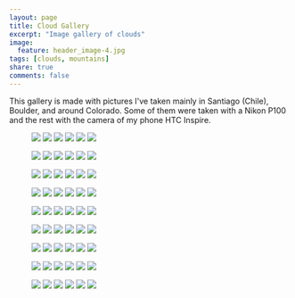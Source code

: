 ```yaml
---
layout: page
title: Cloud Gallery
excerpt: "Image gallery of clouds"
image:
  feature: header_image-4.jpg
tags: [clouds, mountains]
share: true
comments: false
---
```


This gallery is made with pictures I've taken mainly in Santiago (Chile), Boulder, and around Colorado. Some of them were taken with a Nikon P100 and the rest with the camera of my phone HTC Inspire.


<!---
href image is original size
src image is clipped to 1280x960 for gallery preview
-->

<figure class="third2">
<a href="/cloudspic/cloudgal-1.jpg"><img src="/cloudspic/cloudgal-1s.jpg"></a>
<a href="/cloudspic/cloudgal-2.jpg"><img src="/cloudspic/cloudgal-2s.jpg"></a>
<a href="/cloudspic/cloudgal-3.jpg"><img src="/cloudspic/cloudgal-3.jpg"></a>
<a href="/cloudspic/cloudgal-4.jpg"><img src="/cloudspic/cloudgal-4s.jpg"></a>
<a href="/cloudspic/cloudgal-5.jpg"><img src="/cloudspic/cloudgal-5.jpg"></a>
<a href="/cloudspic/cloudgal-6.jpg"><img src="/cloudspic/cloudgal-6s.jpg"></a>
</figure>
<figure class="third2">
<a href="/cloudspic/cloudgal-7.jpg"><img src="/cloudspic/cloudgal-7s.jpg"></a>
<a href="/cloudspic/cloudgal-8.jpg"><img src="/cloudspic/cloudgal-8.jpg"></a>
<a href="/cloudspic/cloudgal-9.jpg"><img src="/cloudspic/cloudgal-9.jpg"></a>
<a href="/cloudspic/cloudgal-10.jpg"><img src="/cloudspic/cloudgal-10.jpg"></a>
<a href="/cloudspic/cloudgal-11.jpg"><img src="/cloudspic/cloudgal-11.jpg"></a>
<a href="/cloudspic/cloudgal-12.jpg"><img src="/cloudspic/cloudgal-12.jpg"></a>
</figure>
<figure class="third2">
<a href="/cloudspic/cloudgal-13.jpg"><img src="/cloudspic/cloudgal-13.jpg"></a>
<a href="/cloudspic/cloudgal-14.jpg"><img src="/cloudspic/cloudgal-14.jpg"></a>
<a href="/cloudspic/cloudgal-15.jpg"><img src="/cloudspic/cloudgal-15s.jpg"></a>
<a href="/cloudspic/cloudgal-16.jpg"><img src="/cloudspic/cloudgal-16.jpg"></a>
<a href="/cloudspic/cloudgal-17.jpg"><img src="/cloudspic/cloudgal-17.jpg"></a>
<a href="/cloudspic/cloudgal-18.jpg"><img src="/cloudspic/cloudgal-18.jpg"></a>
</figure>
<figure class="third2">
<a href="/cloudspic/cloudgal-19.jpg"><img src="/cloudspic/cloudgal-19s.jpg"></a>
<a href="/cloudspic/cloudgal-20.jpg"><img src="/cloudspic/cloudgal-20s.jpg"></a>
<a href="/cloudspic/cloudgal-21.jpg"><img src="/cloudspic/cloudgal-21.jpg"></a>
<a href="/cloudspic/cloudgal-22.jpg"><img src="/cloudspic/cloudgal-22s.jpg"></a>
<a href="/cloudspic/cloudgal-23.jpg"><img src="/cloudspic/cloudgal-23s.jpg"></a>
<a href="/cloudspic/cloudgal-24.jpg"><img src="/cloudspic/cloudgal-24.jpg"></a>
</figure>
<figure class="third2">
<a href="/cloudspic/cloudgal-25.jpg"><img src="/cloudspic/cloudgal-25.jpg"></a>
<a href="/cloudspic/cloudgal-26.jpg"><img src="/cloudspic/cloudgal-26.jpg"></a>
<a href="/cloudspic/cloudgal-27.jpg"><img src="/cloudspic/cloudgal-27s.jpg"></a>
<a href="/cloudspic/cloudgal-28.jpg"><img src="/cloudspic/cloudgal-28s.jpg"></a>
<a href="/cloudspic/cloudgal-29.jpg"><img src="/cloudspic/cloudgal-29s.jpg"></a>
<a href="/cloudspic/cloudgal-30.jpg"><img src="/cloudspic/cloudgal-30s.jpg"></a>
</figure>
<figure class="third2">
<a href="/cloudspic/cloudgal-31.jpg"><img src="/cloudspic/cloudgal-31s.jpg"></a>
<a href="/cloudspic/cloudgal-32.jpg"><img src="/cloudspic/cloudgal-32s.jpg"></a>
<a href="/cloudspic/cloudgal-33.jpg"><img src="/cloudspic/cloudgal-33s.jpg"></a>
<a href="/cloudspic/cloudgal-34.jpg"><img src="/cloudspic/cloudgal-34s.jpg"></a>
<a href="/cloudspic/cloudgal-35.jpg"><img src="/cloudspic/cloudgal-35s.jpg"></a>
<a href="/cloudspic/cloudgal-36.jpg"><img src="/cloudspic/cloudgal-36s.jpg"></a>
</figure>
<figure class="third2">
<a href="/cloudspic/cloudgal-37.jpg"><img src="/cloudspic/cloudgal-37s.jpg"></a>
<a href="/cloudspic/cloudgal-38.jpg"><img src="/cloudspic/cloudgal-38s.jpg"></a>
<a href="/cloudspic/cloudgal-39.jpg"><img src="/cloudspic/cloudgal-39s.jpg"></a>
<a href="/cloudspic/cloudgal-40.jpg"><img src="/cloudspic/cloudgal-40s.jpg"></a>
<a href="/cloudspic/cloudgal-41.jpg"><img src="/cloudspic/cloudgal-41s.jpg"></a>
<a href="/cloudspic/cloudgal-42.jpg"><img src="/cloudspic/cloudgal-42s.jpg"></a>
</figure>
<figure class="third2">
<a href="/cloudspic/cloudgal-43.jpg"><img src="/cloudspic/cloudgal-43s.jpg"></a>
<a href="/cloudspic/cloudgal-44.jpg"><img src="/cloudspic/cloudgal-44s.jpg"></a>
<a href="/cloudspic/cloudgal-45.jpg"><img src="/cloudspic/cloudgal-45s.jpg"></a>
<a href="/cloudspic/cloudgal-46.jpg"><img src="/cloudspic/cloudgal-46s.jpg"></a>
<a href="/cloudspic/cloudgal-47.jpg"><img src="/cloudspic/cloudgal-47s.jpg"></a>
<a href="/cloudspic/cloudgal-48.jpg"><img src="/cloudspic/cloudgal-48s.jpg"></a>
</figure>
<figure class="third2">
<a href="/cloudspic/cloudgal-49.jpg"><img src="/cloudspic/cloudgal-49s.jpg"></a>
<a href="/cloudspic/cloudgal-50.jpg"><img src="/cloudspic/cloudgal-50s.jpg"></a>
<a href="/cloudspic/cloudgal-51.jpg"><img src="/cloudspic/cloudgal-51s.jpg"></a>
<a href="/cloudspic/cloudgal-52.jpg"><img src="/cloudspic/cloudgal-52s.jpg"></a>
<a href="/cloudspic/cloudgal-53.jpg"><img src="/cloudspic/cloudgal-53s.jpg"></a>
<a href="/cloudspic/cloudgal-54.jpg"><img src="/cloudspic/cloudgal-54s.jpg"></a>
</figure>